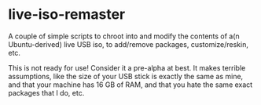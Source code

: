 # live-iso-remaster
A couple of simple scripts to chroot into and modify the contents of a(n Ubuntu-derived) live USB iso, to add/remove packages, customize/reskin, etc.

This is not ready for use! Consider it a pre-alpha at best. It makes terrible assumptions, like the size of your USB stick is exactly the same as mine, and that your machine has 16 GB of RAM, and that you hate the same exact packages that I do, etc.
